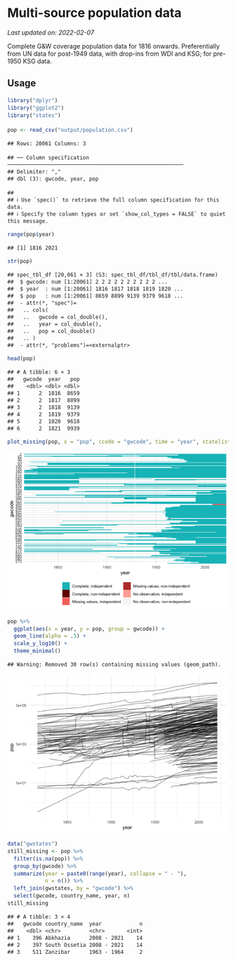 Multi-source population data
================

*Last updated on: 2022-02-07*

Complete G&W coverage population data for 1816 onwards. Preferentially
from UN data for post-1949 data, with drop-ins from WDI and KSG; for
pre-1950 KSG data.

## Usage

``` r
library("dplyr")
library("ggplot2")
library("states")

pop <- read_csv("output/population.csv")
```

    ## Rows: 20061 Columns: 3

    ## ── Column specification ────────────────────────────────────────────────────────
    ## Delimiter: ","
    ## dbl (3): gwcode, year, pop

    ## 
    ## ℹ Use `spec()` to retrieve the full column specification for this data.
    ## ℹ Specify the column types or set `show_col_types = FALSE` to quiet this message.

``` r
range(pop$year)
```

    ## [1] 1816 2021

``` r
str(pop)
```

    ## spec_tbl_df [20,061 × 3] (S3: spec_tbl_df/tbl_df/tbl/data.frame)
    ##  $ gwcode: num [1:20061] 2 2 2 2 2 2 2 2 2 2 ...
    ##  $ year  : num [1:20061] 1816 1817 1818 1819 1820 ...
    ##  $ pop   : num [1:20061] 8659 8899 9139 9379 9618 ...
    ##  - attr(*, "spec")=
    ##   .. cols(
    ##   ..   gwcode = col_double(),
    ##   ..   year = col_double(),
    ##   ..   pop = col_double()
    ##   .. )
    ##  - attr(*, "problems")=<externalptr>

``` r
head(pop)
```

    ## # A tibble: 6 × 3
    ##   gwcode  year   pop
    ##    <dbl> <dbl> <dbl>
    ## 1      2  1816  8659
    ## 2      2  1817  8899
    ## 3      2  1818  9139
    ## 4      2  1819  9379
    ## 5      2  1820  9618
    ## 6      2  1821  9939

``` r
plot_missing(pop, x = "pop", ccode = "gwcode", time = "year", statelist = "GW")
```

![](README_files/figure-gfm/unnamed-chunk-1-1.png)<!-- -->

``` r
pop %>%
  ggplot(aes(x = year, y = pop, group = gwcode)) +
  geom_line(alpha = .5) +
  scale_y_log10() + 
  theme_minimal()
```

    ## Warning: Removed 30 row(s) containing missing values (geom_path).

![](README_files/figure-gfm/unnamed-chunk-1-2.png)<!-- -->

``` r
data("gwstates")
still_missing <- pop %>%
  filter(is.na(pop)) %>%
  group_by(gwcode) %>%
  summarize(year = paste0(range(year), collapse = " - "),
            n = n()) %>%
  left_join(gwstates, by = "gwcode") %>%
  select(gwcode, country_name, year, n)
still_missing
```

    ## # A tibble: 3 × 4
    ##   gwcode country_name  year            n
    ##    <dbl> <chr>         <chr>       <int>
    ## 1    396 Abkhazia      2008 - 2021    14
    ## 2    397 South Ossetia 2008 - 2021    14
    ## 3    511 Zanzibar      1963 - 1964     2
